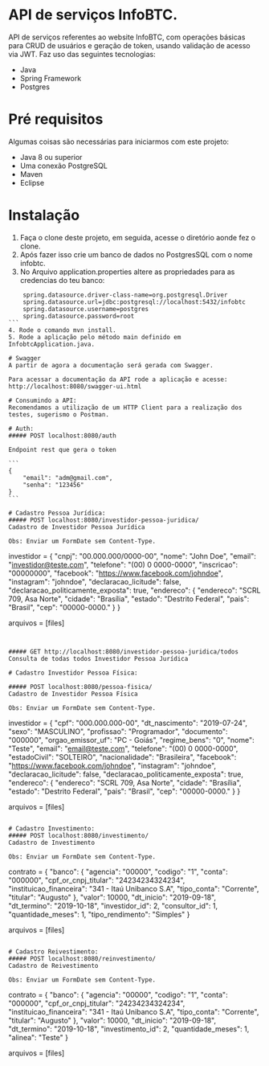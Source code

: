 # API de serviços InfoBTC.

API de serviços referentes ao website InfoBTC, com operações básicas para CRUD de usuários e geração de token, usando validação de acesso via JWT.
Faz uso das seguintes tecnologias:

  - Java
  - Spring Framework
  - Postgres
  
# Pré requisitos  
  
Algumas coisas são necessárias para iniciarmos com este projeto:  
  
  - Java 8 ou superior  
  - Uma conexão PostgreSQL  
  - Maven
  - Eclipse
  
# Instalação    
1. Faça o clone deste projeto, em seguida, acesse o diretório aonde fez o clone.   
2. Após fazer isso crie um banco de dados no PostgresSQL com o nome infobtc.
3. No Arquivo application.properties altere as propriedades para as credencias do teu banco:

````
	spring.datasource.driver-class-name=org.postgresql.Driver
	spring.datasource.url=jdbc:postgresql://localhost:5432/infobtc
	spring.datasource.username=postgres
	spring.datasource.password=root
```
4. Rode o comando mvn install.
5. Rode a aplicação pelo método main definido em InfobtcApplication.java.

# Swagger
A partir de agora a documentação será gerada com Swagger.

Para acessar a documentação da API rode a aplicação e acesse: http://localhost:8080/swagger-ui.html

# Consumindo a API:
Recomendamos a utilização de um HTTP Client para a realização dos testes, sugerismo o Postman.

# Auth:
##### POST localhost:8080/auth

Endpoint rest que gera o token

```
{
	"email": "adm@gmail.com",
	"senha": "123456"
}
```

# Cadastro Pessoa Jurídica:
##### POST localhost:8080/investidor-pessoa-juridica/
Cadastro de Investidor Pessoa Jurídica

Obs: Enviar um FormDate sem Content-Type.

````
investidor = {
    "cnpj": "00.000.000/0000-00",
    "nome": "John Doe",
    "email": "investidor@teste.com",
    "telefone": "(00) 0 0000-0000",
    "inscricao": "00000000",
    "facebook": "https://www.facebook.com/johndoe",
    "instagram": "johndoe",
    "declaracao_licitude": false,
    "declaracao_politicamente_exposta": true, 
    "endereco": {
        "endereco": "SCRL 709, Asa Norte",
        "cidade": "Brasília",
        "estado": "Destrito Federal",
        "pais": "Brasil",
        "cep": "00000-0000."
    }
}

arquivos = [files]
````


##### GET http://localhost:8080/investidor-pessoa-juridica/todos
Consulta de todas todos Investidor Pessoa Jurídica

# Cadastro Investidor Pessoa Física:

##### POST localhost:8080/pessoa-fisica/
Cadastro de Investidor Pessoa Física

Obs: Enviar um FormDate sem Content-Type.

````
investidor = {
	"cpf": "000.000.000-00",
	"dt_nascimento": "2019-07-24",
	"sexo": "MASCULINO",
	"profissao": "Programador",
	"documento": "000000",
	"orgao_emissor_uf": "PC - Goiás",
	"regime_bens": "0",
	"nome": "Teste",
	"email": "email@teste.com",
	"telefone": "(00) 0 0000-0000",
	"estadoCivil": "SOLTEIRO",
	"nacionalidade": "Brasileira",
	"facebook": "https://www.facebook.com/johndoe",
	"instagram": "johndoe",
	"declaracao_licitude": false,
	"declaracao_politicamente_exposta": true, 
	"endereco": {
		"endereco": "SCRL 709, Asa Norte",
		"cidade": "Brasília",
		"estado": "Destrito Federal",
		"pais": "Brasil",
		"cep": "00000-0000."
	}
}

arquivos = [files]
````

# Cadastro Investimento:
##### POST localhost:8080/investimento/
Cadastro de Investimento

Obs: Enviar um FormDate sem Content-Type.

````
contrato = {
   "banco": {
      "agencia": "00000",
      "codigo": "1",
      "conta": "000000",
      "cpf_or_cnpj_titular": "24234234324234",
      "instituicao_financeira": "341 - Itaú Unibanco S.A",
      "tipo_conta": "Corrente",
      "titular": "Augusto"
   },
   "valor": 10000,
   "dt_inicio": "2019-09-18",
   "dt_termino": "2019-10-18",
   "investidor_id": 2,
   "consultor_id": 1,
   "quantidade_meses": 1,
   "tipo_rendimento": "Simples"
}

arquivos = [files]
````

# Cadastro Reivestimento:
##### POST localhost:8080/reinvestimento/
Cadastro de Reivestimento

Obs: Enviar um FormDate sem Content-Type.

````
contrato = {
   "banco": {
      "agencia": "00000",
      "codigo": "1",
      "conta": "000000",
      "cpf_or_cnpj_titular": "24234234324234",
      "instituicao_financeira": "341 - Itaú Unibanco S.A",
      "tipo_conta": "Corrente",
      "titular": "Augusto"
   },
   "valor": 10000,
   "dt_inicio": "2019-09-18",
   "dt_termino": "2019-10-18",
   "investimento_id": 2,
   "quantidade_meses": 1,
   "alinea": "Teste"
}

arquivos = [files]
````

